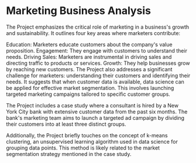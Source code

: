 # Marketing Business Analysis

The Project emphasizes the critical role of marketing in a business's growth and sustainability. It outlines four key areas where marketers contribute:

Education: Marketers educate customers about the company's value proposition. Engagement: They engage with customers to understand their needs. Driving Sales: Marketers are instrumental in driving sales and directing traffic to products or services. Growth: They help businesses grow by reaching new customers. The Project also addresses a significant challenge for marketers: understanding their customers and identifying their needs. It suggests that when customer data is available, data science can be applied for effective market segmentation. This involves launching targeted marketing campaigns tailored to specific customer groups.

The Project includes a case study where a consultant is hired by a New York City bank with extensive customer data from the past six months. The bank's marketing team aims to launch a targeted ad campaign by dividing their customers into at least three distinct groups.

Additionally, the Project briefly touches on the concept of k-means clustering, an unsupervised learning algorithm used in data science for grouping data points. This method is likely related to the market segmentation strategy mentioned in the case study.
